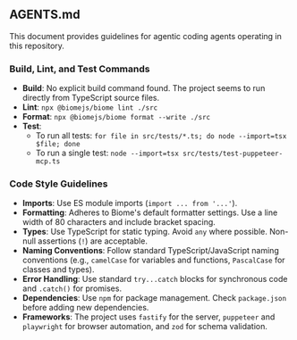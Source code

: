 ## AGENTS.md

This document provides guidelines for agentic coding agents operating in this repository.

### Build, Lint, and Test Commands

- **Build**: No explicit build command found. The project seems to run directly from TypeScript source files.
- **Lint**: `npx @biomejs/biome lint ./src`
- **Format**: `npx @biomejs/biome format --write ./src`
- **Test**:
  - To run all tests: `for file in src/tests/*.ts; do node --import=tsx $file; done`
  - To run a single test: `node --import=tsx src/tests/test-puppeteer-mcp.ts`

### Code Style Guidelines

- **Imports**: Use ES module imports (`import ... from '...'`).
- **Formatting**: Adheres to Biome's default formatter settings. Use a line width of 80 characters and include bracket spacing.
- **Types**: Use TypeScript for static typing. Avoid `any` where possible. Non-null assertions (`!`) are acceptable.
- **Naming Conventions**: Follow standard TypeScript/JavaScript naming conventions (e.g., `camelCase` for variables and functions, `PascalCase` for classes and types).
- **Error Handling**: Use standard `try...catch` blocks for synchronous code and `.catch()` for promises.
- **Dependencies**: Use `npm` for package management. Check `package.json` before adding new dependencies.
- **Frameworks**: The project uses `fastify` for the server, `puppeteer` and `playwright` for browser automation, and `zod` for schema validation.
